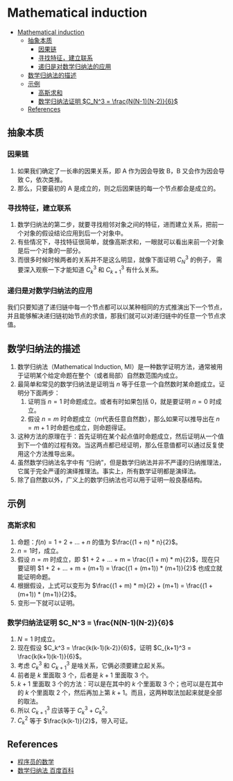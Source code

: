 # Mathematical induction


<!-- TOC -->

- [Mathematical induction](#mathematical-induction)
    - [抽象本质](#抽象本质)
        - [因果链](#因果链)
        - [寻找特征，建立联系](#寻找特征建立联系)
        - [递归是对数学归纳法的应用](#递归是对数学归纳法的应用)
    - [数学归纳法的描述](#数学归纳法的描述)
    - [示例](#示例)
        - [高斯求和](#高斯求和)
        - [数学归纳法证明 $C_N^3 = \frac{N(N-1)(N-2)}{6}$](#数学归纳法证明-c_n^3--\fracnn-1n-26)
    - [References](#references)

<!-- /TOC -->


## 抽象本质
### 因果链
1. 如果我们确定了一长串的因果关系，即 A 作为因会导致 B，B 又会作为因会导致 C，依次类推。
2. 那么，只要最初的 A 是成立的，则之后因果链的每一个节点都会是成立的。

### 寻找特征，建立联系
1. 数学归纳法的第二步，就要寻找相邻对象之间的特征，进而建立关系，把前一个对象的假设结论应用到后一个对象中。
2. 有些情况下，寻找特征很简单，就像高斯求和，一眼就可以看出来前一个对象是后一个对象的一部分。
3. 而很多时候时候两者的关系并不是这么明显，就像下面证明 $C_N^3$ 的例子， 需要深入观察一下才能知道 $C_k^3$ 和 $C_{k+1}^3$ 有什么关系。

### 递归是对数学归纳法的应用
我们只要知道了递归链中每一个节点都可以以某种相同的方式推演出下一个节点，并且能够解决递归链初始节点的求值，那我们就可以对递归链中的任意一个节点求值。


## 数学归纳法的描述
1. 数学归纳法（Mathematical Induction, MI）是一种数学证明方法，通常被用于证明某个给定命题在整个（或者局部）自然数范围内成立。
2. 最简单和常见的数学归纳法是证明当 $n$ 等于任意一个自然数时某命题成立。证明分下面两步：
    1. 证明当 $n=1$ 时命题成立。或者有时如果包括 0，就是要证明 $n=0$ 时成立。
    2. 假设 $n=m$ 时命题成立（m代表任意自然数），那么如果可以推导出在 $n=m+1$ 时命题也成立，则命题得证。
3. 这种方法的原理在于：首先证明在某个起点值时命题成立，然后证明从一个值到下一个值的过程有效。当这两点都已经证明，那么任意值都可以通过反复使用这个方法推导出来。
4. 虽然数学归纳法名字中有 “归纳”，但是数学归纳法并非不严谨的归纳推理法，它属于完全严谨的演绎推理法。事实上，所有数学证明都是演绎法。
5. 除了自然数以外，广义上的数学归纳法也可以用于证明一般良基结构。


## 示例
### 高斯求和
1. 命题：$f(n) = 1 + 2 + … + n$ 的值为 $\frac{(1 + n) * n}{2}$。
2. $n = 1$时，成立。
3. 假设 $n = m$ 时成立，即 $1 + 2 + … + m = \frac{(1 + m) * m}{2}$，现在只要证明 $1 + 2 + … + m + (m+1) = \frac{(1 + (m+1)) * (m+1)}{2}$ 也成立就能证明命题。
4. 根据假设，上式可以变形为 $\frac{(1 + m) * m}{2} + (m+1) = \frac{(1 + (m+1)) * (m+1)}{2}$。
5. 变形一下就可以证明。


### 数学归纳法证明 $C_N^3 = \frac{N(N-1)(N-2)}{6}$
1. $N = 1$ 时成立。
2. 现在假设 $C_k^3 = \frac{k(k-1)(k-2)}{6}$，证明 $C_{k+1}^3 = \frac{k(k+1)(k-1)}{6}$。
3. 考虑 $C_k^3$ 和 $C_{k+1}^3$ 是啥关系，它俩必须要建立起关系。
4. 前者是 $k$ 里面取 3 个，后者是 $k+1$ 里面取 3 个。
5. $k+1$ 里面取 3 个的方法：可以是在其中的 $k$ 个里面取 3 个；也可以是在其中的 $k$ 个里面取 2 个，然后再加上第 $k+1$。而且，这两种取法加起来就是全部的取法。
6. 所以 $C_{k+1}^3$ 应该等于 $C_k^3 + C_k^2$。
7. $C_k^2$ 等于 $\frac{k(k-1)}{2}$，带入可证。


## References
* [程序员的数学](https://book.douban.com/subject/19949020/)
* [数学归纳法 百度百科](https://baike.baidu.com/item/%E6%95%B0%E5%AD%A6%E5%BD%92%E7%BA%B3%E6%B3%95)